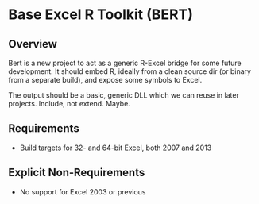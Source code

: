 
Base Excel R Toolkit (BERT)
===========================

Overview
--------

Bert is a new project to act as a generic R-Excel bridge for 
some future development.  It should embed R, ideally from a 
clean source dir (or binary from a separate build), and expose
some symbols to Excel.

The output should be a basic, generic DLL which we can reuse
in later projects.  Include, not extend.  Maybe.

Requirements
------------

 * Build targets for 32- and 64-bit Excel, both 2007 and 2013

Explicit Non-Requirements
-------------------------

 * No support for Excel 2003 or previous

 



